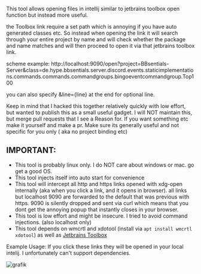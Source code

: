 This tool allows opening files in intellij similar to jetbrains toolbox open function but instead more useful.

the Toolbox link require a set path which is annoying if you have auto generated classes etc. So instead when opening the link it will search through your entire project by name and will check whether the package and name matches and will then proceed to open it via that jetbrains toolbox link.

scheme example:     http://localhost:9090/open?project=BBsentials-Server&class=de.hype.bbsentials.server.discord.events.staticimplementations.commands.commands.commandgroups.bingoeventcommandgroup.Top100

you can also specify &line={line} at the end for optional line.

Keep in mind that I hacked this together relatively quickly with low effort, but wanted to publish this as a small useful gadget. I will NOT maintain this, but merge pull requests that I see a Reason for.
If you want something etc make it yourself and make a pr. Make sure its generally useful and not specific for you only (
aka no project binding etc)

## IMPORTANT:
- This tool is probably linux only. I do NOT care about windows or mac. go get a good OS.
- This tool injects itself into auto start for convenience
- This tool will intercept all http and https links opened with xdg-open internally (aka when you click a link, and it opens in browser). all links but localhost 9090 are forwarded to the default that was previous with https. 9090 is silently dropped and sent via curl which means that you dont get the annoying popup that instantly closes in your browser.
- This tool is low effort and might be insecure. I tried to avoid command injections. (also localhost only)
- This tool depends on wmcrtl and xdotool (install via `apt install wmcrtl xdotool`) as well as [Jetbrains Toolbox](<https://www.jetbrains.com/de-de/lp/toolbox/>)



Example Usage:
If you click these links they will be opened in your local intelij. I unfortunately can't support dependencies.

![grafik](https://github.com/user-attachments/assets/b54020f3-6f59-4b51-b5e7-2c519c643109)
